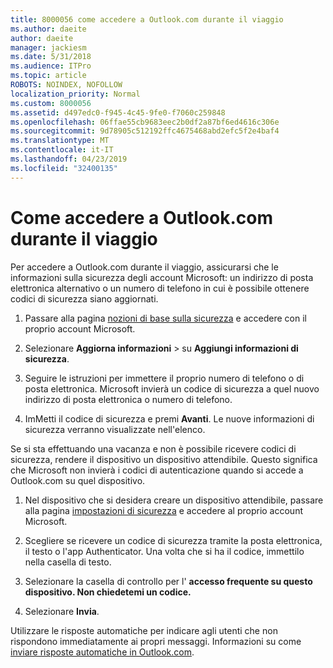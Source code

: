 ```yaml
---
title: 8000056 come accedere a Outlook.com durante il viaggio
ms.author: daeite
author: daeite
manager: jackiesm
ms.date: 5/31/2018
ms.audience: ITPro
ms.topic: article
ROBOTS: NOINDEX, NOFOLLOW
localization_priority: Normal
ms.custom: 8000056
ms.assetid: d497edc0-f945-4c45-9fe0-f7060c259848
ms.openlocfilehash: 06ffae55cb9683eec2b0df2a87bf6ed4616c306e
ms.sourcegitcommit: 9d78905c512192ffc4675468abd2efc5f2e4baf4
ms.translationtype: MT
ms.contentlocale: it-IT
ms.lasthandoff: 04/23/2019
ms.locfileid: "32400135"
---
```

# <a name="how-to-access-outlookcom-while-traveling"></a>Come accedere a Outlook.com durante il viaggio

Per accedere a Outlook.com durante il viaggio, assicurarsi che le informazioni sulla sicurezza degli account Microsoft: un indirizzo di posta elettronica alternativo o un numero di telefono in cui è possibile ottenere codici di sicurezza siano aggiornati.
  
1. Passare alla pagina [nozioni di base sulla sicurezza](https://go.microsoft.com/fwlink/p/?linkid=842325) e accedere con il proprio account Microsoft. 
    
2. Selezionare **Aggiorna informazioni** \> su **Aggiungi informazioni di sicurezza**. 
    
3. Seguire le istruzioni per immettere il proprio numero di telefono o di posta elettronica. Microsoft invierà un codice di sicurezza a quel nuovo indirizzo di posta elettronica o numero di telefono.
    
4. ImMetti il codice di sicurezza e premi **Avanti**. Le nuove informazioni di sicurezza verranno visualizzate nell'elenco. 
    
Se si sta effettuando una vacanza e non è possibile ricevere codici di sicurezza, rendere il dispositivo un dispositivo attendibile. Questo significa che Microsoft non invierà i codici di autenticazione quando si accede a Outlook.com su quel dispositivo.
  
1. Nel dispositivo che si desidera creare un dispositivo attendibile, passare alla pagina [impostazioni di sicurezza](https://go.microsoft.com/fwlink/p/?linkid=2002000&amp;clcid=0x409) e accedere al proprio account Microsoft. 
    
2. Scegliere se ricevere un codice di sicurezza tramite la posta elettronica, il testo o l'app Authenticator. Una volta che si ha il codice, immettilo nella casella di testo.
    
3. Selezionare la casella di controllo per l' **accesso frequente su questo dispositivo. Non chiedetemi un codice.**
    
4. Selezionare **Invia**. 
    
Utilizzare le risposte automatiche per indicare agli utenti che non rispondono immediatamente ai propri messaggi. Informazioni su come [inviare risposte automatiche in Outlook.com](https://go.microsoft.com/fwlink/p/?linkid=2002100&amp;clcid=0x409).
  

